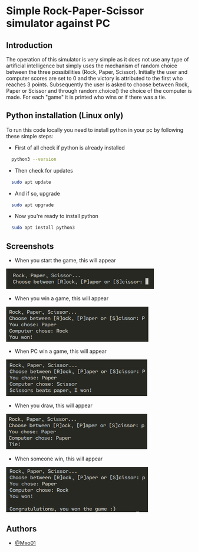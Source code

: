 # Simple Rock-Paper-Scissor simulator against PC

## Introduction
The operation of this simulator is very simple as it does not use any type of 
artificial intelligence but simply uses the mechanism of random choice between 
the three possibilities (Rock, Paper, Scissor). Initially the user and computer 
scores are set to 0 and the victory is attributed to the first who reaches 3 points.
Subsequently the user is asked to choose between Rock, Paper or Scissor and through 
random.choice() the choice of the computer is made. For each "game" it is printed 
who wins or if there was a tie.

## 
## Python installation (Linux only)

To run this code locally you need to install python in your pc 
by following these simple steps:

- First of all check if python is already installed

```bash
  python3 --version
```

- Then check for updates

```bash
  sudo apt update
```
    
- And if so, upgrade

```bash
  sudo apt upgrade
```

- Now you're ready to install python

```bash
  sudo apt install python3
```
## Screenshots

- When you start the game, this will appear

![Input](https://github.com/Mxo01/Simple-RPS/blob/main/Screenshots/Input.png?raw=true)

- When you win a game, this will appear

![You Win](https://github.com/Mxo01/Simple-RPS/blob/main/Screenshots/YouWon.png?raw=true)

- When PC win a game, this will appear

![PC Win](https://github.com/Mxo01/Simple-RPS/blob/main/Screenshots/PCWon.png?raw=true)

- When you draw, this will appear

![Tie](https://github.com/Mxo01/Simple-RPS/blob/main/Screenshots/Tie.png?raw=true)

- When someone win, this will appear

![Winner](https://github.com/Mxo01/Simple-RPS/blob/main/Screenshots/Win.png?raw=true)
## Authors

- [@Mxo01](https://github.com/Mxo01)

